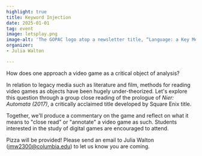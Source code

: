 ```yaml
---
highlight: true
title: Keyword Injection
date: 2025-01-01
tag: event
image: letsplay.png
image-alt: 'The GOPAC logo atop a newsletter title, “Language: a Key Mechanism for Control”'
organizer:
- Julia Walton

---
```


How does one approach a video game as a critical object of analysis?

In relation to legacy media such as literature and film, methods for reading video games as
objects have been hugely under-theorized. Let's explore this question through a group close
reading of the prologue of *Nier: Automata (2017)*, a critically acclaimed title developed by
Square Enix title.

Together, we'll produce a commentary on the game and reflect on what it means to "close read"
or "annotate" a video game as such. Students interested in the study of digital games are
encouraged to attend.

Pizza will be provided! Please send an email to Julia Walton (jmw2300@columbia.edu) to let us
know you are coming.
